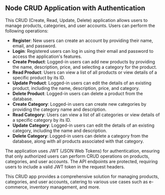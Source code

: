 
## Node CRUD Application with Authentication

This CRUD (Create, Read, Update, Delete) application allows users to manage products, categories, and user accounts. Users can perform the following operations:

- **Register**: New users can create an account by providing their name, email, and password.
- **Login**: Registered users can log in using their email and password to access the application's features.
- **Create Product**: Logged-in users can add new products by providing the name, description, price, and selecting a category for the product.
- **Read Product**: Users can view a list of all products or view details of a specific product by its ID.
- **Update Product**: Logged-in users can edit the details of an existing product, including the name, description, price, and category.
- **Delete Product**: Logged-in users can delete a product from the database.
- **Create Category**: Logged-in users can create new categories by providing the category name and description.
- **Read Category**: Users can view a list of all categories or view details of a specific category by its ID.
- **Update Category**: Logged-in users can edit the details of an existing category, including the name and description.
- **Delete Category**: Logged-in users can delete a category from the database, along with all products associated with that category.

The application uses JWT (JSON Web Tokens) for authentication, ensuring that only authorized users can perform CRUD operations on products, categories, and user accounts. The API endpoints are protected, requiring users to include a valid JWT token in the request headers.

This CRUD app provides a comprehensive solution for managing products, categories, and user accounts, catering to various use cases such as e-commerce, inventory management, and more.

